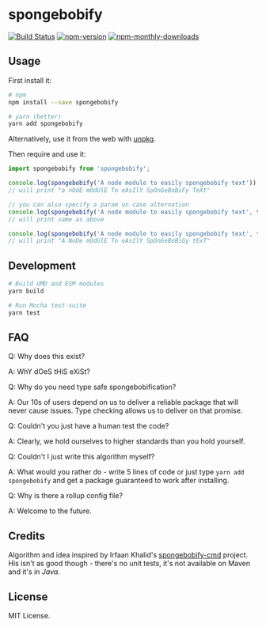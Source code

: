 # spongebobify

[![Build Status](https://travis-ci.org/spongebobify/spongebobify-js.svg?branch=master)](https://travis-ci.org/bencooper222/spongebobify)
[![npm-version](https://img.shields.io/npm/v/spongebobify.svg?maxAge=2592000)](https://npmjs.org/package/spongebobify)
[![npm-monthly-downloads](https://img.shields.io/npm/dm/spongebobify.svg?maxAge=2592000)](https://npmjs.org/package/spongebobify)

## Usage

First install it:

```bash
# npm
npm install --save spongebobify

# yarn (better)
yarn add spongebobify
```

Alternatively, use it from the web with [unpkg](https://unpkg.com/spongebobify).

Then require and use it:

```javascript
import spongebobify from 'spongebobify';

console.log(spongebobify('A node module to easily spongebobify text'));
// will print "a nOdE mOdUlE To eAsIlY SpOnGeBoBiFy TeXt"

// you can also specify a param on case alternation
console.log(spongebobify('A node module to easily spongebobify text', true));
// will print same as above

console.log(spongebobify('A node module to easily spongebobify text', false));
// will print "A NoDe mOdUlE To eAsIlY SpOnGeBoBiGy tExT"
```

## Development

```bash
# Build UMD and ESM modules
yarn build

# Run Mocha test-suite
yarn test
```

## FAQ

Q: Why does this exist?

A: WhY dOeS tHiS eXiSt?

Q: Why do you need type safe spongebobification?

A: Our 10s of users depend on us to deliver a reliable package that will never cause issues. Type checking allows us to deliver on that promise. 

Q: Couldn't you just have a human test the code? 

A: Clearly, we hold ourselves to higher standards than you hold yourself. 

Q: Couldn't I just write this algorithm myself?

A: What would you rather do - write 5 lines of code or just type `yarn add spongebobify` and get a package guaranteed to work after installing.

Q: Why is there a rollup config file?

A: Welcome to the future.

## Credits

Algorithm and idea inspired by Irfaan Khalid's
[spongebobify-cmd](https://github.com/IrfaanKhalid/spongebobify-cmd) project. His isn't as good though - there's no unit tests, it's not available on Maven and it's in *Java*. 

## License

MIT License.
